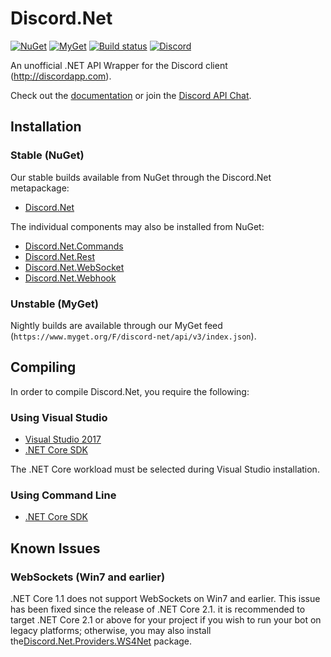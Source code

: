 # Discord.Net
[![NuGet](https://img.shields.io/nuget/vpre/Discord.Net.svg?maxAge=2592000?style=plastic)](https://www.nuget.org/packages/Discord.Net)
[![MyGet](https://img.shields.io/myget/discord-net/vpre/Discord.Net.svg)](https://www.myget.org/feed/Packages/discord-net) 
[![Build status](https://ci.appveyor.com/api/projects/status/5sb7n8a09w9clute/branch/dev?svg=true)](https://ci.appveyor.com/project/RogueException/discord-net/branch/dev)
[![Discord](https://discordapp.com/api/guilds/81384788765712384/widget.png)](https://discord.gg/jkrBmQR)

An unofficial .NET API Wrapper for the Discord client (http://discordapp.com).

Check out the [documentation](https://discord.foxbot.me/docs/) or join the [Discord API Chat](https://discord.gg/jkrBmQR).

## Installation 
### Stable (NuGet)
Our stable builds available from NuGet through the Discord.Net metapackage:
- [Discord.Net](https://www.nuget.org/packages/Discord.Net/)

The individual components may also be installed from NuGet:
- [Discord.Net.Commands](https://www.nuget.org/packages/Discord.Net.Commands/)
- [Discord.Net.Rest](https://www.nuget.org/packages/Discord.Net.Rest/)
- [Discord.Net.WebSocket](https://www.nuget.org/packages/Discord.Net.WebSocket/)
- [Discord.Net.Webhook](https://www.nuget.org/packages/Discord.Net.Webhook/)

### Unstable (MyGet)
Nightly builds are available through our MyGet feed (`https://www.myget.org/F/discord-net/api/v3/index.json`).

## Compiling
In order to compile Discord.Net, you require the following:

### Using Visual Studio
- [Visual Studio 2017](https://www.microsoft.com/net/core#windowsvs2017)
- [.NET Core SDK](https://www.microsoft.com/net/download/core)

The .NET Core workload must be selected during Visual Studio installation.

### Using Command Line
- [.NET Core SDK](https://www.microsoft.com/net/download/core)

## Known Issues

### WebSockets (Win7 and earlier)
.NET Core 1.1 does not support WebSockets on Win7 and earlier. This issue has been fixed since the release of .NET Core 2.1. it is recommended to target .NET Core 2.1 or above for your project if you wish to run your bot on legacy platforms; otherwise, you may also install the[Discord.Net.Providers.WS4Net](https://www.nuget.org/packages/Discord.Net.Providers.WS4Net/) package.